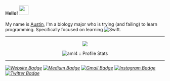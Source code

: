 <h4> Hello! <img src="https://raw.githubusercontent.com/verma-anushka/verma-anushka/master/gifs/wave.gif" width="30px"></h4>

My name is [Austin](https://github.com/aml4/), I'm a biology major who is trying (and failing) to learn programming. Specifically focused on learning ![Swift](https://img.shields.io/badge/-Swift-000000?style=flat&logo=Swift). 

***

 <p align="center"><img src="https://i.pinimg.com/originals/5d/27/09/5d27099922e5fa89a861563885703ace.gif" /></p>
 
 <p align="center"><img src="https://github-readme-stats.vercel.app/api?username=aml4&show_icons=true&theme=dracula)" alt="aml4 :: Profile Stats" /></p>

***

<p align="center">
  <i>
   
   [![Website Badge](https://img.shields.io/badge/-aml4-47CCCC?style=flat&logo=Google-Chrome&logoColor=white&link=https://github.com/aml4/)](https://github.com/aml4/) 
   [![Medium Badge](https://img.shields.io/badge/-@F8-000000?style=flat&labelColor=000000&logo=Medium&link=https://medium.com/@F8)](https://medium.com/@F8) 
   [![Gmail Badge](https://img.shields.io/badge/-austinlose-c14438?style=flat-square&logo=Gmail&logoColor=white&link=mailto:austinlose)](mailto:austinlose@gmail.com)
   [![Instagram Badge](https://img.shields.io/badge/-@auussttiin-purple?style=flat&logo=instagram&logoColor=white&link=https://instagram.com/auussttiin/)](https://instagram.com/auussttiin) 
   [![Twitter Badge](https://img.shields.io/badge/-@Auzyy-1ca0f1?style=flat-square&labelColor=1ca0f1&logo=twitter&logoColor=white&link=https://twitter.com/Auzy)](https://twitter.com/Auzyy)

